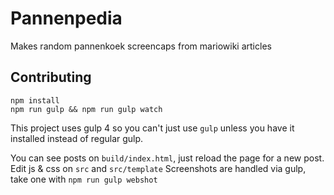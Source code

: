 # Pannenpedia
Makes random pannenkoek screencaps from mariowiki articles

## Contributing

    npm install
    npm run gulp && npm run gulp watch

This project uses gulp 4 so you can't just use `gulp` unless you have it installed instead of regular gulp.

You can see posts on `build/index.html`, just reload the page for a new post. Edit js & css on `src` and `src/template` Screenshots are handled via gulp, take one with `npm run gulp webshot`
